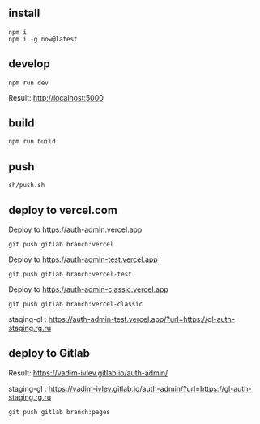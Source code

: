 
## install

    npm i
    npm i -g now@latest


## develop

    npm run dev

Result: <http://localhost:5000>

## build

    npm run build


## push

    sh/push.sh

    

## deploy to vercel.com

Deploy to <https://auth-admin.vercel.app>

    git push gitlab branch:vercel


Deploy to <https://auth-admin-test.vercel.app>

    git push gitlab branch:vercel-test


Deploy to <https://auth-admin-classic.vercel.app>

    git push gitlab branch:vercel-classic




staging-gl : <https://auth-admin-test.vercel.app/?url=https://gl-auth-staging.rg.ru>




## deploy to Gitlab

Result: <https://vadim-ivlev.gitlab.io/auth-admin/>

staging-gl : <https://vadim-ivlev.gitlab.io/auth-admin/?url=https://gl-auth-staging.rg.ru>


    git push gitlab branch:pages

